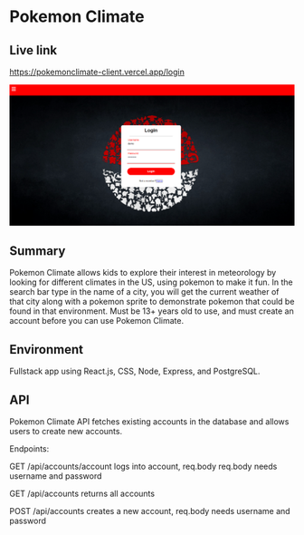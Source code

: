 # Pokemon Climate

## Live link 

https://pokemonclimate-client.vercel.app/login

![Screenshot](https://github.com/JordyPena/Portfolio/blob/main/images/project-screenshots/PokemonClimate.png)

## Summary

Pokemon Climate allows kids to explore their interest in meteorology by looking for different climates in the US, using pokemon to make it fun. In the search bar type in the name of a city, you will get the current weather of that city along with a pokemon sprite to demonstrate pokemon that could be found in that environment. Must be 13+ years old to use, and must create an account before you can use Pokemon Climate.

## Environment 

Fullstack app using React.js, CSS, Node, Express, and PostgreSQL.

## API 

Pokemon Climate API fetches existing accounts in the database and allows users to create new accounts.

Endpoints: 

GET /api/accounts/account logs into account, req.body req.body needs username and password

GET /api/accounts  returns all accounts

POST /api/accounts  creates a new account, req.body needs username and password

